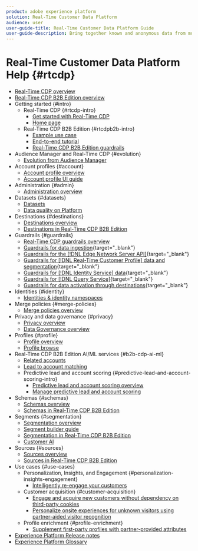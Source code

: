 ```yaml
---
product: adobe experience platform
solution: Real-Time Customer Data Platform
audience: user
user-guide-title: Real-Time Customer Data Platform Guide
user-guide-description: Bring together known and anonymous data from multiple enterprise sources to create customer profiles, create audience segments from those profiles, and activate those segments to third-party destinations.
---
```


# Real-Time Customer Data Platform Help {#rtcdp}

* [Real-Time CDP overview](overview.md)
* [Real-Time CDP B2B Edition overview](b2b-overview.md)
* Getting started {#intro}
  * Real-Time CDP {#rtcdp-intro}
    * [Get started with Real-Time CDP](get-started.md)
    * [Home page](home-page-dashboards.md)
  * Real-Time CDP B2B Edition {#rtcdpb2b-intro}
    * [Example use case](./b2b-use-case.md)
    * [End-to-end tutorial](./b2b-tutorial.md)
    * [Real-Time CDP B2B Edition guardrails](b2b-guardrails.md)
* Audience Manager and Real-Time CDP {#evolution}
  * [Evolution from Audience Manager](aam-to-rtcdp.md)
* Account profiles {#account}
  * [Account profile overview](accounts/account-profile-overview.md)
  * [Account profile UI guide](accounts/account-profile-ui-guide.md)
* Administration {#admin}
  * [Administration overview](administration/admin-overview.md)
* Datasets {#datasets}
  * [Datasets](datasets/dataset.md)
  * [Data quality on Platform](datasets/data-quality.md)
* Destinations {#destinations}
  * [Destinations overview](destinations/overview.md)
  * [Destinations in Real-Time CDP B2B Edition](destinations/b2b.md)
* Guardrails {#guardrails}
  * [Real-Time CDP guardrails overview](guardrails/overview.md)
  * [Guardrails for data ingestion](https://experienceleague.adobe.com/docs/experience-platform/ingestion/guardrails.html){target="_blank"}
  * [Guardrails for the [!DNL Edge Network Server API]](https://experienceleague.adobe.com/docs/experience-platform/edge-network-server-api/guardrails.html){target="_blank"}
  * [Guardrails for [!DNL Real-Time Customer Profile] data and segmentation](https://experienceleague.adobe.com/docs/experience-platform/profile/guardrails.html){target="_blank"}
  * [Guardrails for [!DNL Identity Service] data](https://experienceleague.adobe.com/docs/experience-platform/identity/guardrails.html){target="_blank"}
  * [Guardrails for [!DNL Query Service]](https://experienceleague.adobe.com/docs/experience-platform/query/guardrails.html){target="_blank"}
  * [Guardrails for data activation through destinations](https://experienceleague.adobe.com/docs/experience-platform/destinations/guardrails.html){target="_blank"}
* Identities {#identity}  
  * [Identities & identity namespaces](profile/identities-overview.md)
* Merge policies {#merge-policies}
  * [Merge policies overview](profile/merge-policies.md)
* Privacy and data governance {#privacy}
  * [Privacy overview](privacy/privacy-overview.md)
  * [Data Governance overview](privacy/data-governance-overview.md)
* Profiles {#profile}
  * [Profile overview](profile/profile-overview.md)
  * [Profile browse](profile/profile-browse.md)
* Real-Time CDP B2B Edition AI/ML services {#b2b-cdp-ai-ml}
  * [Related accounts](b2b-ai-ml-services/related-accounts.md)
  * [Lead to account matching](b2b-ai-ml-services/lead-to-account-matching.md)
  * Predictive lead and account scoring {#predictive-lead-and-account-scoring-intro}
    * [Predictive lead and account scoring overview](b2b-ai-ml-services/predictive-lead-and-account-scoring.md)
    * [Manage predictive lead and account scoring](b2b-ai-ml-services/manage-predictive-lead-and-account-scoring.md)
* Schemas {#schemas}
  * [Schemas overview](schemas/overview.md)
  * [Schemas in Real-Time CDP B2B Edition](schemas/b2b.md)
* Segments {#segmentation}
  * [Segmentation overview](segmentation/segmentation-overview.md)
  * [Segment builder guide](segmentation/segment-builder-guide.md)
  * [Segmentation in Real-Time CDP B2B Edition](segmentation/b2b.md)
  * [Customer AI](segmentation/customer-ai.md)
* Sources {#sources}
  * [Sources overview](sources/sources-overview.md)
  * [Sources in Real-Time CDP B2B Edition](sources/b2b.md)
* Use cases {#use-cases}
  * Personalization, Insights, and Engagement {#personalization-insights-engagement}
    * [Intelligently re-engage your customers](/help/rtcdp/use-case-guides/intelligent-re-engagement/intelligent-re-engagement.md)
  * Customer acquisition {#customer-acquisition}
    * [Engage and acquire new customers without dependency on third-party cookies](/help/rtcdp/partner-data/prospecting.md)  
    * [Personalize onsite experiences for unknown visitors using partner-aided visitor recognition](/help/rtcdp/partner-data/onsite-personalization.md)
  * Profile enrichment {#profile-enrichment}
    * [Supplement first-party profiles with partner-provided attributes](/help/rtcdp/partner-data/supplement-first-party-profiles.md)
* [Experience Platform Release notes](https://www.adobe.com/go/platform-release-notes-en)
* [Experience Platform Glossary](https://www.adobe.com/go/platform-glossary-en)